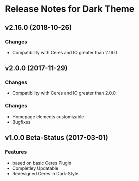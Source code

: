 # Release Notes for Dark Theme

## v2.16.0 (2018-10-26)

### Changes
- Compatibility with Ceres and IO greater than 2.16.0

## v2.0.0 (2017-11-29)

### Changes
- Compatibility with Ceres and IO greater than 2.0.0

### Changes
- Homepage elements customizable
- Bugfixes

## v1.0.0 Beta-Status (2017-03-01)

### Features

- based on basic Ceres Plugin
- Completley Updatable
- Redesigned Ceres in Dark-Style
